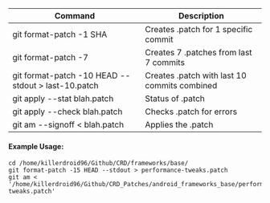 | Command | Description | 
| --- | --- |
| git format-patch -1 SHA | Creates .patch for 1 specific commit |
| git format-patch -7 | Creates 7 .patches from last 7 commits |
| git format-patch -10 HEAD --stdout > last-10.patch | Creates .patch with last 10 commits combined |
| git apply --stat blah.patch | Status of .patch |
| git apply --check blah.patch | Checks .patch for errors |
| git am --signoff < blah.patch | Applies the .patch | 

#### Example Usage:
    cd /home/killerdroid96/Github/CRD/frameworks/base/
    git format-patch -15 HEAD --stdout > performance-tweaks.patch
    git am < '/home/killerdroid96/Github/CRD_Patches/android_frameworks_base/performance-tweaks.patch' 
